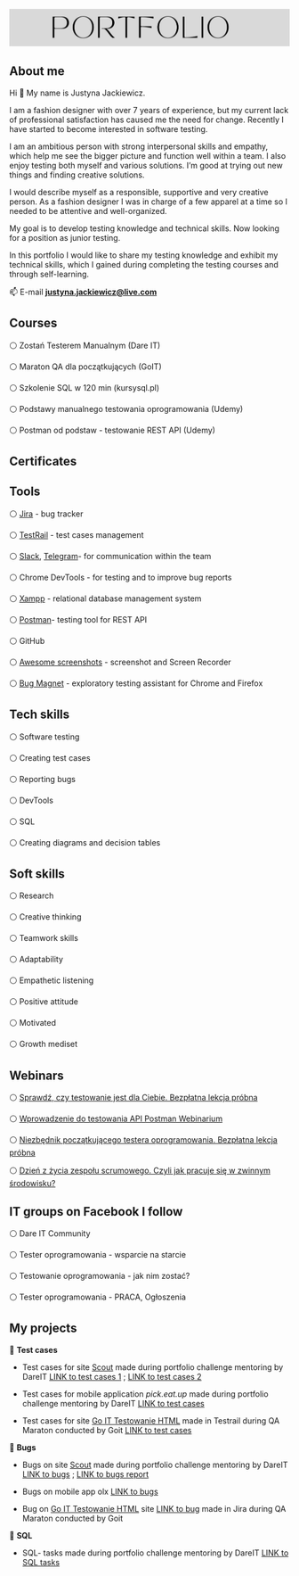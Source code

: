 ![](https://raw.githubusercontent.com/JustynaJac/portfolio/10a8f39cfb3e6a463de928de7be41a15c3f9b93a/screens/Baner%20portfolio.jpg)

## About me
Hi :wave: My name is Justyna Jackiewicz.

I am a fashion designer with over 7 years of experience, but my current lack of professional satisfaction has caused me the need for change.  Recently I have started to become interested in software testing.

I am an ambitious person with strong interpersonal skills and empathy, which help me see the bigger picture and function well within a team. I also enjoy testing both myself and various solutions. I’m good at trying out new things and finding creative solutions.

I would describe myself as a responsible, supportive and very creative person.  As a fashion designer I was in charge of a few apparel at a time so I needed to be attentive and well-organized.

My goal is to develop testing knowledge and technical skills.  Now looking for a position as junior testing.

In this portfolio I would like to share my testing knowledge and exhibit my technical skills, which I gained during completing the testing courses and through self-learning.

📫 E-mail **justyna.jackiewicz@live.com**

## Courses
:white_circle: Zostań Testerem Manualnym (Dare IT)

:white_circle: Maraton QA dla początkujących (GoIT)

:white_circle: Szkolenie SQL w 120 min (kursysql.pl)

:white_circle: Podstawy manualnego testowania oprogramowania (Udemy)

:white_circle: Postman od podstaw - testowanie REST API (Udemy)

## Certificates


## Tools
:white_circle: [Jira](https://www.atlassian.com/software/jira0) - bug tracker

:white_circle: [TestRail]( https://www.gurock.com/testrail/) - test cases management

:white_circle: [Slack]( https://slack.com/), [Telegram](https://web.telegram.org/k)- for communication within the team

:white_circle: Chrome DevTools - for testing and to improve bug reports

:white_circle: [Xampp](https://www.apachefriends.org/pl/index.html) - relational database management system

:white_circle: [Postman](https://www.postman.com/)- testing tool for REST API

:white_circle: GitHub

:white_circle: [Awesome screenshots](https://www.techsmith.com/jing-tool.html) - screenshot and Screen Recorder

:white_circle: [Bug Magnet](https://chrome.google.com/webstore/detail/bug-magnet/efhedldbjahpgjcneebmbolkalbhckfi?hl=pl) - exploratory testing assistant for Chrome and Firefox

## Tech skills
:white_circle: Software testing

:white_circle: Creating test cases

:white_circle: Reporting bugs

:white_circle: DevTools

:white_circle: SQL

:white_circle: Creating diagrams and decision tables


## Soft skills
:white_circle: Research

:white_circle: Creative thinking

:white_circle: Teamwork skills

:white_circle: Adaptability

:white_circle: Empathetic listening

:white_circle: Positive attitude

:white_circle: Motivated

:white_circle: Growth mediset

## Webinars
:white_circle: [Sprawdź, czy testowanie jest dla Ciebie. Bezpłatna lekcja próbna](https://www.youtube.com/watch?v=i0odfiW_VAo&t=1544s)

:white_circle: [Wprowadzenie do testowania API Postman Webinarium](https://www.youtube.com/watch?v=9qAZaI-p4Gks)

:white_circle: [Niezbędnik początkującego testera oprogramowania. Bezpłatna lekcja próbna
](https://www.youtube.com/watch?v=bJ1t3tgpLZc&t=1899s)

:white_circle: [Dzień z życia zespołu scrumowego. Czyli jak pracuje się w zwinnym środowisku?](https://www.youtube.com/watch?v=nTEtrlprl4g)


## IT groups on Facebook I follow
:white_circle: Dare IT Community

:white_circle: Tester oprogramowania - wsparcie na starcie

:white_circle: Testowanie oprogramowania - jak nim zostać?

:white_circle: Tester oprogramowania - PRACA, Ogłoszenia

## My projects
:white_square_button: **Test cases**
* Test cases for site [Scout](https://scouts-test.futbolkolektyw.pl/pl) made during portfolio challenge mentoring by DareIT 
[LINK to test cases 1](https://docs.google.com/spreadsheets/d/1GCCXNPcKsoPUBCMYPSMUOpLdvg_PyNnJ/edit#gid=839583224) ;
[LINK to test cases 2](https://docs.google.com/spreadsheets/d/1AAmcIa7zSUd9py2PaPOrjbgemBezKZJ3/edit?usp=share_link&ouid=103264474520704327668&rtpof=true&sd=true)

* Test cases for mobile application *pick.eat.up* made during portfolio challenge mentoring by DareIT [LINK to test cases](https://docs.google.com/spreadsheets/d/1y0K49Haq27BUf7IkJgaE6jj7aj6kVhOM/edit?usp=share_link&ouid=103264474520704327668&rtpof=true&sd=true)

* Test cases for site [Go IT Testowanie HTML](https://qa-autocheck-test.netlify.app/?token=d5fcc3783ba50fcac78b5a5ea8e4d69f6fe51ed8368bc618a58a846ad8b03a63&block=nop678917&ssid=63e4bd4ec5fccd82dcd3b1d3&cookie_id=46587ab986cf434f9b21f8cf54b740e7&block_id=63d12d382efdb72f32ad1edd&leeloo_account_id=63e4bd4ec5fccd7ad4d3b1ce) made in Testrail during QA Maraton conducted by Goit [LINK to test cases](https://docs.google.com/document/d/1p3n-Mu-IxKCA5cd9Qee9PJ2TWWJLWR3fc_CmEBVsKD4/edit?usp=share_link)

:white_square_button: **Bugs**
* Bugs on site [Scout](https://scouts-test.futbolkolektyw.pl/pl) made during portfolio challenge mentoring by DareIT  [LINK to bugs](https://docs.google.com/spreadsheets/d/1uu-Nfliq6UwBACkz586v2ltJNb2WSb_q/edit?usp=share_link&ouid=103264474520704327668&rtpof=true&sd=true) ; [LINK to bugs report ](https://docs.google.com/spreadsheets/d/15diIoCJH5uVvKA3STjQALmZZoe-7LPNg1GsM2xaEkdw/edit?usp=share_link)

* Bugs on mobile app olx [LINK to bugs](https://docs.google.com/spreadsheets/d/1F3OltshEVVxs_bxf95M7vX97dPAOfj84/edit#gid=418525387)

* Bug on [Go IT Testowanie HTML](https://qa-autocheck-test.netlify.app/?token=d5fcc3783ba50fcac78b5a5ea8e4d69f6fe51ed8368bc618a58a846ad8b03a63&block=nop678917&ssid=63e4bd4ec5fccd82dcd3b1d3&cookie_id=46587ab986cf434f9b21f8cf54b740e7&block_id=63d12d382efdb72f32ad1edd&leeloo_account_id=63e4bd4ec5fccd7ad4d3b1ce) site [LINK to bug](https://justboat.atlassian.net/jira/software/projects/GOIT/boards/2) made in Jira during QA Maraton conducted by Goit 

:white_square_button: **SQL**
* SQL- tasks made during portfolio challenge mentoring by DareIT [LINK to SQL tasks](https://docs.google.com/document/d/12xZZkjc8H5H3HmJNywY6TZvNIBp-W897xHJowaqo9Hk/edit?usp=share_link)

